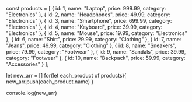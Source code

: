 const products = [ { id: 1, name: "Laptop", price: 999.99, category: "Electronics" }, { id: 2, name: "Headphones", price: 49.99, category: "Electronics" }, { id: 3, name: "Smartphone", price: 699.99, category: "Electronics" }, { id: 4, name: "Keyboard", price: 39.99, category: "Electronics" }, { id: 5, name: "Mouse", price: 19.99, category: "Electronics" }, { id: 6, name: "Shirt", price: 29.99, category: "Clothing" }, { id: 7, name: "Jeans", price: 49.99, category: "Clothing" }, { id: 8, name: "Sneakers", price: 79.99, category: "Footwear" }, { id: 9, name: "Sandals", price: 39.99, category: "Footwear" }, { id: 10, name: "Backpack", price: 59.99, category: "Accessories" } ];

let new_arr = []
for(let each_product of products){
    new_arr.push(each_product.name)
}

console.log(new_arr)
